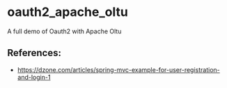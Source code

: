 # oauth2_apache_oltu
A full demo of Oauth2 with Apache Oltu

## References:
* https://dzone.com/articles/spring-mvc-example-for-user-registration-and-login-1
